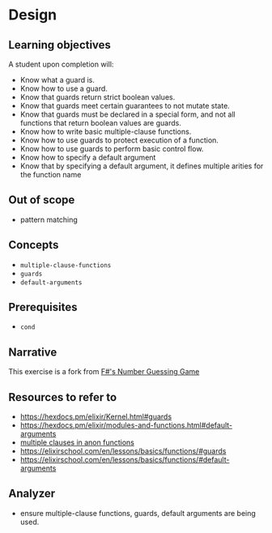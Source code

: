 # Design

## Learning objectives

A student upon completion will:

- Know what a guard is.
- Know how to use a guard.
- Know that guards return strict boolean values.
- Know that guards meet certain guarantees to not mutate state.
- Know that guards must be declared in a special form, and not all functions that return boolean values are guards.
- Know how to write basic multiple-clause functions.
- Know how to use guards to protect execution of a function.
- Know how to use guards to perform basic control flow.
- Know how to specify a default argument
- Know that by specifying a default argument, it defines multiple arities for the function name

## Out of scope

- pattern matching

## Concepts

- `multiple-clause-functions`
- `guards`
- `default-arguments`

## Prerequisites

- `cond`

## Narrative

This exercise is a fork from [F#'s Number Guessing Game](https://github.com/exercism/fsharp/tree/main/exercises/concept/guessing-game)

## Resources to refer to

- <https://hexdocs.pm/elixir/Kernel.html#guards>
- <https://hexdocs.pm/elixir/modules-and-functions.html#default-arguments>
- [multiple clauses in anon functions](https://til.hashrocket.com/posts/36c6d2684e-defining-multiple-clauses-in-an-anonymous-function)
- <https://elixirschool.com/en/lessons/basics/functions/#guards>
- <https://elixirschool.com/en/lessons/basics/functions/#default-arguments>

## Analyzer

- ensure multiple-clause functions, guards, default arguments are being used.
